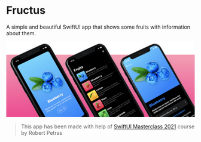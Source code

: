 # Fructus
A simple and beautiful SwiftUI app that shows some fruits with information about them.

![Project Image](images/1.png)

> This app has been made with help of [SwiftUI Masterclass 2021]() course by Robert Petras
